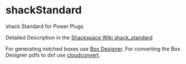 # shackStandard
shack Standard for Power Plugs

Detailed Description in the [Shackspace Wiki shack_standard](http://shackspace.de/wiki/doku.php?id=project:shack_standard)

For generating notched boxes use [Box Designer](http://boxdesigner.connectionlab.org/).
For converting the Box Designer pdfs to dxf use [cloudconvert](https://cloudconvert.com/pdf-to-dxf).
